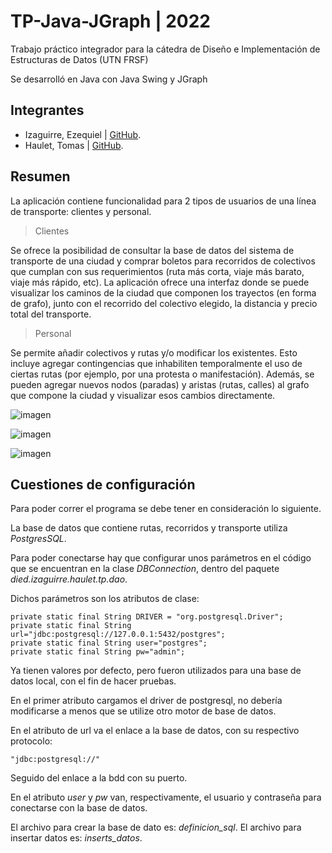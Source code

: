 # TP-Java-JGraph | 2022
Trabajo práctico integrador para la cátedra de Diseño e Implementación de Estructuras de Datos (UTN FRSF)

Se desarrolló en Java con Java Swing y JGraph 

## Integrantes

- Izaguirre, Ezequiel | [GitHub](https://github.com/Totremont).
- Haulet, Tomas       | [GitHub](https://github.com/tomihlt).

## Resumen
La aplicación contiene funcionalidad para 2 tipos de usuarios de una línea de transporte: clientes y personal.

> Clientes

Se ofrece la posibilidad de consultar la base de datos del sistema de transporte de una ciudad y comprar boletos para 
recorridos de colectivos que cumplan con sus requerimientos (ruta más corta, viaje más barato, viaje más rápido, etc).
La aplicación ofrece una interfaz donde se puede visualizar los caminos de la ciudad que componen los trayectos (en forma de grafo),
junto con el recorrido del colectivo elegido, la distancia y precio total del transporte.

> Personal

Se permite añadir colectivos y rutas y/o modificar los existentes. Esto incluye agregar contingencias que inhabiliten
temporalmente el uso de ciertas rutas (por ejemplo, por una protesta o manifestación).
Además, se pueden agregar nuevos nodos (paradas) y aristas (rutas, calles) al grafo que compone la ciudad y visualizar esos
cambios directamente.

![imagen](https://github.com/Totremont/TP-Java-JGraph/assets/68341449/2eb886e7-66a1-45a4-a23c-e599ed808e77)

![imagen](https://github.com/Totremont/TP-Java-JGraph/assets/68341449/b4949afe-0757-4288-b7f7-fe272cf7f453)

![imagen](https://github.com/Totremont/TP-Java-JGraph/assets/68341449/12504246-6aaa-409c-8221-0f14b7a2a00b)




## Cuestiones de configuración

Para poder correr el programa se debe tener en consideración lo siguiente.

La base de datos que contiene rutas, recorridos y transporte utiliza *PostgresSQL*.

Para poder conectarse hay que configurar unos parámetros en el código que se encuentran en la clase *DBConnection*, dentro del paquete *died.izaguirre.haulet.tp.dao*.

Dichos parámetros son los atributos de clase:
```
private static final String DRIVER = "org.postgresql.Driver";
private static final String url="jdbc:postgresql://127.0.0.1:5432/postgres";
private static final String user="postgres";
private static final String pw="admin";
```
Ya tienen valores por defecto, pero fueron utilizados para una base de datos local, con el fin de hacer pruebas.

En el primer atributo cargamos el driver de postgresql, no debería modificarse a menos que se utilize otro motor de base de datos.

En el atributo de url va el enlace a la base de datos, con su respectivo protocolo:
```
"jdbc:postgresql://"
```
Seguido del enlace a la bdd con su puerto.

En el atributo *user* y *pw* van, respectivamente, el usuario y contraseña para conectarse con la base de datos.

El archivo para crear la base de dato es: *definicion_sql*.
El archivo para insertar datos es: *inserts_datos*.


